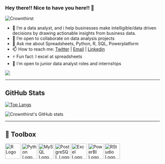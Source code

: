 ### Hey there!! Nice to have you here!! 👋

![Crownthirst](https://user-images.githubusercontent.com/108200325/176956232-4e8a2e26-fdb3-4215-b7d4-6a0ea526e432.jpg)

- 🔭 I’m a data analyst, and i help businesses make intelligible/data driven decisions by drawing actionable insights from business data.
- 👯 I’m open to collaborate on data analysis projects
- 💬 Ask me about Spreadsheets, Python, R, SQL, Powerplatform
- 📫 How to reach me: [Twitter](https://twitter.com/CrownThirst) | [Email](Crownthirst@outlook.com) | [Linkedin](https://www.linkedin.com/in/adewunmioluwaseun/)
- ⚡ Fun fact: I excel at spreadsheets
- 💼 i'm open to junior data analyst roles and internships




![](https://komarev.com/ghpvc/?username=Crownthirst&label=Visits)

-----------------------------------------------------------------------------------------------------------------------------------------------------------------------
## GitHub Stats

[![Top Langs](https://github-readme-stats.vercel.app/api/top-langs/?username=Crownthirst&hide=java,css&theme=gotham)](https://github.com/anuraghazra/github-readme-stats)

![Crownthirst's GitHub stats](https://github-readme-stats.vercel.app/api?username=Crownthirst&show_icons=true&theme=gotham)

-----------------------------------------------------------------------------------------------------------------------------------------------------------------------
## 🧰 Toolbox

<img src="https://cdn.worldvectorlogo.com/logos/r-lang.svg" alt="R Logo" width="50" height="50"/> <img src="https://cdn.worldvectorlogo.com/logos/python-5.svg" alt="Python Logo" width="50" height="50"/> <img src="https://cdn.worldvectorlogo.com/logos/mysql-6.svg" alt="MySQL Logo" width="50" height="50"/> <img src="https://cdn.worldvectorlogo.com/logos/postgresql.svg" alt="PostgreSQL Logo" width="50" height="50"/> <img src="https://cdn.worldvectorlogo.com/logos/excel-4.svg" alt="Excel Logo" width="50" height="50"/> <img src="https://cdn.worldvectorlogo.com/logos/power-bi-1.svg" alt="PowerBI Logo" width="50" height="50"/> <img src="https://cdn.worldvectorlogo.com/logos/r-studio-1.svg" alt="RStudio Logo" width="50" height="50"/>
